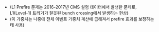 - (L1 Prefire 문제는 2016-2017년 CMS 실험 데이터에서 발생한 문제로, L1(Level-1) 트리거가 잘못된 bunch crossing에서 발생하는 현상)
- (이 가중치는 나중에 전체 이벤트 가중치 계산에 곱해져서 prefire 효과를 보정하는데 사용)